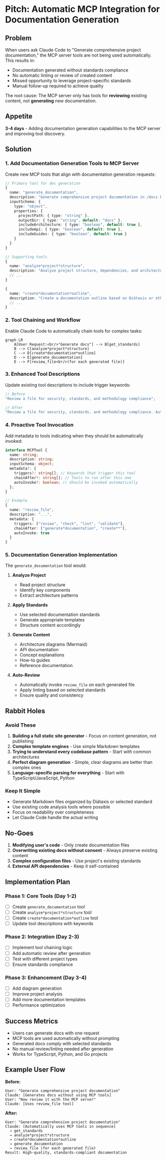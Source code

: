 # Pitch: Automatic MCP Integration for Documentation Generation

## Problem

When users ask Claude Code to "Generate comprehensive project documentation," the MCP server tools are not being used
automatically. This results in:

- Documentation generated without standards compliance
- No automatic linting or review of created content
- Missed opportunity to leverage project-specific standards
- Manual follow-up required to achieve quality

The root cause: The MCP server only has tools for **reviewing** existing content, not **generating** new documentation.

## Appetite

**3-4 days** - Adding documentation generation capabilities to the MCP server and improving tool discovery.

## Solution

### 1. Add Documentation Generation Tools to MCP Server

Create new MCP tools that align with documentation generation requests:

```typescript
// Primary tool for doc generation
{
  name: "generate_documentation",
  description: "Generate comprehensive project documentation in /docs based on the selected documentation standards. Creates architecture diagrams, specifications, API docs, and concept explanations.",
  inputSchema: {
    type: "object",
    properties: {
      projectPath: { type: "string" },
      outputDir: { type: "string", default: "docs" },
      includeArchitecture: { type: "boolean", default: true },
      includeApi: { type: "boolean", default: true },
      includeGuides: { type: "boolean", default: true }
    }
  }
}

// Supporting tools
{
  name: "analyze*project*structure",
  description: "Analyze project structure, dependencies, and architecture to generate comprehensive documentation. Use before generating docs.",
  // ...
}

{
  name: "create*documentation*outline",
  description: "Create a documentation outline based on Diátaxis or other selected standards. Use to plan comprehensive docs.",
  // ...
}
```

### 2. Tool Chaining and Workflow

Enable Claude Code to automatically chain tools for complex tasks:

```mermaid
graph LR
    A[User Request:<br/>"Generate docs"] --> B[get_standards]
    B --> C[analyze*project*structure]
    C --> D[create*documentation*outline]
    D --> E[generate_documentation]
    E --> F[review_file<br/>(for each generated file)]
```

### 3. Enhanced Tool Descriptions

Update existing tool descriptions to include trigger keywords:

```typescript
// Before
"Review a file for security, standards, and methodology compliance";

// After
"Review a file for security, standards, and methodology compliance. Automatically reviews generated documentation, code files, and any content created by Claude Code to ensure quality.";
```

### 4. Proactive Tool Invocation

Add metadata to tools indicating when they should be automatically invoked:

```typescript
interface MCPTool {
  name: string;
  description: string;
  inputSchema: object;
  metadata?: {
    triggers?: string[]; // Keywords that trigger this tool
    chainAfter?: string[]; // Tools to run after this one
    autoInvoke?: boolean; // Should be invoked automatically
  };
}

// Example
{
  name: "review_file",
  description: "...",
  metadata: {
    triggers: ["review", "check", "lint", "validate"],
    chainAfter: ["generate*documentation", "create**"],
    autoInvoke: true
  }
}
```

### 5. Documentation Generation Implementation

The `generate_documentation` tool would:

1. **Analyze Project**
   - Read project structure
   - Identify key components
   - Extract architecture patterns

2. **Apply Standards**
   - Use selected documentation standards
   - Generate appropriate templates
   - Structure content accordingly

3. **Generate Content**
   - Architecture diagrams (Mermaid)
   - API documentation
   - Concept explanations
   - How-to guides
   - Reference documentation

4. **Auto-Review**
   - Automatically invoke `review_file` on each generated file
   - Apply linting based on selected standards
   - Ensure quality and consistency

## Rabbit Holes

### Avoid These

1. **Building a full static site generator** - Focus on content generation, not publishing
2. **Complex template engines** - Use simple Markdown templates
3. **Trying to understand every codebase pattern** - Start with common architectures
4. **Perfect diagram generation** - Simple, clear diagrams are better than complex ones
5. **Language-specific parsing for everything** - Start with TypeScript/JavaScript, Python

### Keep It Simple

- Generate Markdown files organized by Diátaxis or selected standard
- Use existing code analysis tools where possible
- Focus on readability over completeness
- Let Claude Code handle the actual writing

## No-Goes

1. **Modifying user's code** - Only create documentation files
2. **Overwriting existing docs without consent** - Always preserve existing content
3. **Complex configuration files** - Use project's existing standards
4. **External API dependencies** - Keep it self-contained

## Implementation Plan

### Phase 1: Core Tools (Day 1-2)

- [ ] Create `generate_documentation` tool
- [ ] Create `analyze*project*structure` tool
- [ ] Create `create*documentation*outline` tool
- [ ] Update tool descriptions with keywords

### Phase 2: Integration (Day 2-3)

- [ ] Implement tool chaining logic
- [ ] Add automatic review after generation
- [ ] Test with different project types
- [ ] Ensure standards compliance

### Phase 3: Enhancement (Day 3-4)

- [ ] Add diagram generation
- [ ] Improve project analysis
- [ ] Add more documentation templates
- [ ] Performance optimization

## Success Metrics

- Users can generate docs with one request
- MCP tools are used automatically without prompting
- Generated docs comply with selected standards
- No manual review/linting needed after generation
- Works for TypeScript, Python, and Go projects

## Example User Flow

**Before:**

```
User: "Generate comprehensive project documentation"
Claude: [Generates docs without using MCP tools]
User: "Now review it with the MCP server"
Claude: [Uses review_file tool]
```

**After:**

```
User: "Generate comprehensive project documentation"
Claude: [Automatically uses MCP tools in sequence]
  → get_standards
  → analyze*project*structure
  → create*documentation*outline
  → generate_documentation
  → review_file (for each generated file)
Result: High-quality, standards-compliant documentation
```
